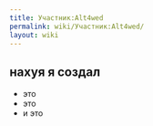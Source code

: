 ```yaml
---
title: Участник:Alt4wed
permalink: wiki/Участник:Alt4wed/
layout: wiki
---
```


## нахуя я создал

-   это
-   это
-   и это
